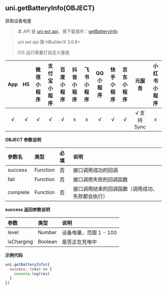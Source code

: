 ## uni.getBatteryInfo(OBJECT)

获取设备电量

> 本 API 是 [uni ext api](https://uniapp.dcloud.net.cn/api/extapi.html)，需下载插件：[getBatteryInfo](https://ext.dcloud.net.cn/plugin?id=9295)

> uni ext api 需 HBuilderX 3.6.8+

> iOS 运行需要打自定义基座

|App|H5|微信小程序|支付宝小程序|百度小程序|抖音小程序|飞书小程序|QQ小程序|快手小程序|京东小程序|元服务|小红书小程序|
|:-:|:-:|:-:|:-:|:-:|:-:|:-:|:-:|:-:|:-:|:-:|:-:|
|√|√|√|√|√|x|x|√|√|√|√ 支持 Sync|x|

<!-- UNIAPPAPIJSON.getBatteryInfo.compatibility -->

**OBJECT 参数说明**

|参数名|类型|必填|说明|
|:-|:-|:-|:-|
|success|Function|否|接口调用成功的回调|
|fail|Function|否|接口调用失败的回调函数|
|complete|Function|否|接口调用结束的回调函数（调用成功、失败都会执行）|

**success 返回参数说明**

|参数|类型|说明|
|:-|:-|:-|
|level|Number|设备电量，范围 1 - 100|
|isCharging|Boolean|是否正在充电中|

**示例代码**

```js
uni.getBatteryInfo({
  success: (res) => {
    console.log(res)
  }
})
```
